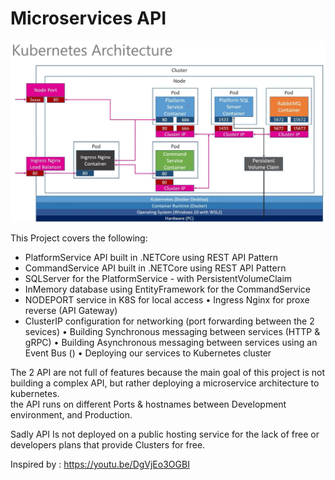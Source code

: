# Microservices API 

![API Architecture](https://raw.githubusercontent.com/ouss4m4/k8s-net-rabbitmq/main/k8s-ms-arch-example.png)


This Project covers the following: 

*  PlatformService API built in .NETCore using REST API Pattern
* CommandService API built in .NETCore using REST API Pattern
* SQLServer for the PlatformService - with PersistentVolumeClaim 
* InMemory database using EntityFramework for the CommandService
* NODEPORT service in K8S for local access
• Ingress Nginx for proxe reverse (API Gateway)
* ClusterIP configuration for networking (port forwarding between the 2 sevices)
• Building Synchronous messaging between services (HTTP & gRPC)
• Building Asynchronous messaging between services using an Event Bus ()
• Deploying our services to Kubernetes cluster

The 2 API are not full of features because the main goal of this project is not building a complex API, but rather deploying a microservice architecture to kubernetes.  
the API runs on different Ports & hostnames between Development environment, and Production. 

Sadly API Is not deployed on a public hosting service for the lack of free or developers plans that provide Clusters for free.


Inspired by : https://youtu.be/DgVjEo3OGBI 




